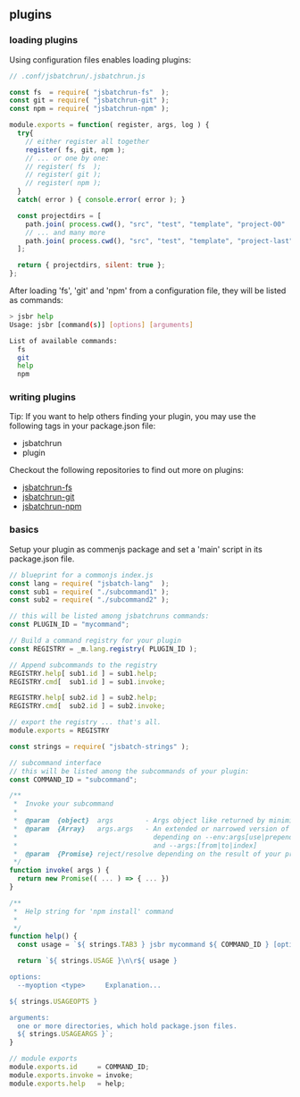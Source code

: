 ## plugins ##

### loading plugins ###

Using configuration files enables loading plugins:

```javascript
// .conf/jsbatchrun/.jsbatchrun.js

const fs  = require( "jsbatchrun-fs"  );
const git = require( "jsbatchrun-git" );
const npm = require( "jsbatchrun-npm" );

module.exports = function( register, args, log ) {
  try{
    // either register all together
    register( fs, git, npm );
    // ... or one by one:
    // register( fs  );
    // register( git );
    // register( npm );
  }
  catch( error ) { console.error( error ); }

  const projectdirs = [
    path.join( process.cwd(), "src", "test", "template", "project-00"   ),
    // ... and many more
    path.join( process.cwd(), "src", "test", "template", "project-last" )
  ];

  return { projectdirs, silent: true };
};
```

After loading 'fs', 'git' and 'npm' from a configuration file, they will be
listed as commands:

```bash
> jsbr help
Usage: jsbr [command(s)] [options] [arguments]

List of available commands:
  fs
  git
  help
  npm

```

### writing plugins ###

Tip:
If you want to help others finding your plugin, you may use the following tags in
your package.json file:

* jsbatchrun
* plugin

Checkout the following repositories to find out more on plugins:

* [jsbatchrun-fs](https://github.com/db-developer/jsbatchrun-fs)
* [jsbatchrun-git](https://github.com/db-developer/jsbatchrun-git)
* [jsbatchrun-npm](https://github.com/db-developer/jsbatchrun-npm)


### basics ###

Setup your plugin as commenjs package and set a 'main' script in its package.json
file.

```javascript
// blueprint for a commonjs index.js
const lang = require( "jsbatch-lang"  );
const sub1 = require( "./subcommand1" );
const sub2 = require( "./subcommand2" );

// this will be listed among jsbatchruns commands:
const PLUGIN_ID = "mycommand";

// Build a command registry for your plugin
const REGISTRY = _m.lang.registry( PLUGIN_ID );

// Append subcommands to the registry
REGISTRY.help[ sub1.id ] = sub1.help;
REGISTRY.cmd[  sub1.id ] = sub1.invoke;

REGISTRY.help[ sub2.id ] = sub2.help;
REGISTRY.cmd[  sub2.id ] = sub2.invoke;

// export the registry ... that's all.
module.exports = REGISTRY
```

```javascript
const strings = require( "jsbatch-strings" );

// subcommand interface
// this will be listed among the subcommands of your plugin:
const COMMAND_ID = "subcommand";

/**
 *  Invoke your subcommand
 *
 *  @param  {object}  args        - Args object like returned by minimist.
 *  @param  {Array}   args.args   - An extended or narrowed version of args._
 *                                  depending on --env:args[use|prepend|append]
 *                                  and --args:[from|to|index]
 *  @param  {Promise} reject/resolve depending on the result of your processing.
 */
function invoke( args ) {
  return new Promise(( ... ) => { ... })
}

/**
 *  Help string for 'npm install' command
 *
 */
function help() {
  const usage = `${ strings.TAB3 } jsbr mycommand ${ COMMAND_ID } [options] [directories]`;

  return `${ strings.USAGE }\n\r${ usage }

options:
  --myoption <type>     Explanation...

${ strings.USAGEOPTS }

arguments:
  one or more directories, which hold package.json files.
  ${ strings.USAGEARGS }`;
}

// module exports
module.exports.id     = COMMAND_ID;
module.exports.invoke = invoke;
module.exports.help   = help;
```
